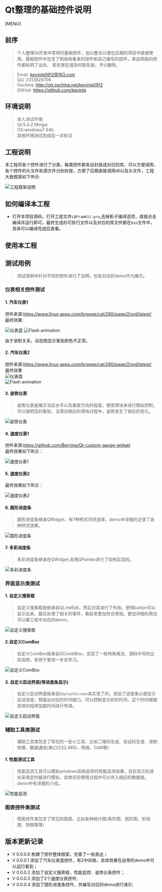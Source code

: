 # Qt整理的基础控件说明

[MENU]

## 前序
>个人整理Qt开发中常用的基础控件，加以整合以便在后期的项目中直接使用。基础控件中包含了网络收集来的控件和自己编写的控件，来自网络的控件都标明了出处。
若有冒犯请及时联系我，予以删除。



>Email  :kevinlq0912@163.com  
QQ      :2313828706  
Oschina :http://git.oschina.net/kevinlq0912   
GitHub  :https://github.com/kevinlq  

## 环境说明

>本人测试环境  
Qt:5.4.2 Mingw  
OS:windows7 64b  
其他环境测试完成后一并标注    

## 工程说明

本工程将各个控件进行了分类，每类控件都各自封装成对应的库，可以方便调用，各个控件的头文件和源文件分别存放，方便了后期直接调用dll以及头文件，工程大致框架如下所示:

![工程框架说明](http://git.oschina.net/kevinlq0912/LQFramKit/raw/master/doc/project_frame.png)

## 如何编译本工程
* 打开本项目源码，打开工程文件`LQFramKit.pro`,去掉影子编译选项，直接点击编译并运行即可，最终生成的可执行文件以及对应的库文件都在`bin`文件中，具体可以编译完成后查看。

## 使用本工程

## 测试用例
>测试用例中针对不同的控件进行了说明，也有对应的demo作为展示。
### 仪表相关控件测试

#### 1. 汽车仪表1

 控件来源:https://www.linux-apps.com/browse/cat/280/page/2/ord/latest/  
 最终效果:  

![仪表盘](http://git.oschina.net/kevinlq0912/LQFramKit/raw/master/screen/gauge.png)
<img src="[http://git.oschina.net/kevinlq0912/LQFramKit/raw/master/screen/gauge.gif" alt="Flash animation" />

由于录制关系，动态图显示某些颜色不正常。  
#### 2. 汽车仪表2    
 控件来源:https://www.linux-apps.com/browse/cat/280/page/2/ord/latest/  
 最终效果  
![仪表盘](http://git.oschina.net/kevinlq0912/LQFramKit/raw/master/screen/meter.png)  
<img src="[http://git.oschina.net/kevinlq0912/LQFramKit/raw/master/screen/meter.gif" alt="Flash animation" />

#### 3. 姿势仪表  

>姿势仪表是展示当前水平以及垂直方向的程度，使用滑块来进行模拟控制，可以很明显的看到，当滑动相应的滑块过程中，姿势发生了相应的变化。

![姿势仪表](http://git.oschina.net/kevinlq0912/LQFramKit/raw/master/screen/attitudemeter.png)

#### 4. 速度仪表1

控件来源:https://github.com/Berrima/Qt-custom-gauge-widget   
最终效果如下所示：

![速度仪表1](http://git.oschina.net/kevinlq0912/LQFramKit/raw/master/screen/speed1.png)

#### 5. 速度仪表2

最终效果如下所示： 

![速度仪表2](http://git.oschina.net/kevinlq0912/LQFramKit/raw/master/screen/speed2.png)

#### 6. 圆形进度条

>圆形进度条继承QWidget，有7种样式可供选择，demo中详细的记录了各种样式效果。

![圆形进度条](http://git.oschina.net/kevinlq0912/LQFramKit/raw/master/screen/roundPorgressbar.png)

#### 7. 多彩进度条

>多彩进度条继承在QWidget,采用QPainter进行了绘制实现的。

![多彩进度条](http://git.oschina.net/kevinlq0912/LQFramKit/raw/master/screen/ColorProgress.png)

### 界面显示类测试

####  1. 自定义搜索框

>自定义搜素框是继承自QLineEdit，然后对其进行了布局，使得button可以显示出来，最后处理了相关的事件，看起来更加符合常规。更加详细的用法可以看工程中对应的demo。

![自定义搜索框](http://git.oschina.net/kevinlq0912/LQFramKit/raw/master/screen/search.png)

#### 2.自定义ComBox

>自定义ComBox继承自QCombBox，实现了一些特殊用法，源码中写的比较高明，有待于更进一步去学习。

![自定义ComBox](http://git.oschina.net/kevinlq0912/LQFramKit/raw/master/screen/customComBox.png)

#### 3. 自定义启动界面(带进度条显示)

>自定义启动界面继承自`QSplashScreen`来实现了的，添加了进度条以便显示启动进度，预留出对应的时间接口，可以控制显示的的时间，这个时间根据具体的程序加载时间进行传递。

![自定义启动界面](http://git.oschina.net/kevinlq0912/LQFramKit/raw/master/screen/Splashscreen.png)



### 辅助工具类测试
>辅助工具类包含了常见的一些小工具，比如二维码生成、验证码生成、进制转换、数据通信(串口(232,485)、网络、CAN等)
 
#### 1. 性能测试工具
 
>性能监测工具可以模拟windows系统自带的性能监测效果，目前显示的波纹采用定时器进行模拟，具体实际使用过程中可以传入相应的数据值。demo中有详细的介绍。


![性能监测](http://git.oschina.net/kevinlq0912/LQFramKit/raw/master/screen/perfmon.png)

### 图表控件类测试
>图表控件类包含了常见的图表，比如各种统计图(条形图、扇形图、折线图、饼图等等)


## 版本更新记录
* V 0.0.0.0 构建了控件整体框架，完善了一些表达；
* V 0.0.0.1 添加了汽车仪表盘控件，有2中风格，具体效果在自带的demo中可以运行看到；
* V 0.0.0.2 添加了自定义搜索框、性能监控、姿势仪表控件；
* V 0.0.0.3 添加了2个速度仪表控件;
* V 0.0.0.4 添加了圆形进度条控件，并编写对应的demo进行演示;
